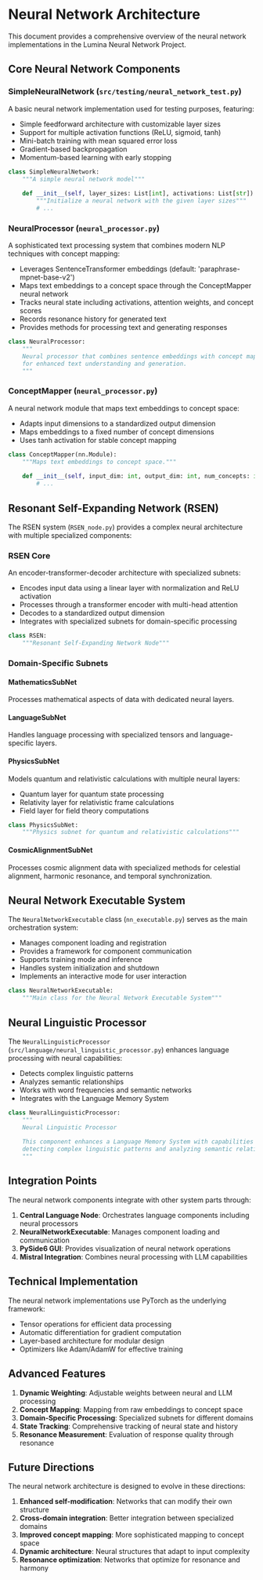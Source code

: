 # Neural Network Architecture

This document provides a comprehensive overview of the neural network implementations in the Lumina Neural Network Project.

## Core Neural Network Components

### SimpleNeuralNetwork (`src/testing/neural_network_test.py`)

A basic neural network implementation used for testing purposes, featuring:

- Simple feedforward architecture with customizable layer sizes
- Support for multiple activation functions (ReLU, sigmoid, tanh)
- Mini-batch training with mean squared error loss
- Gradient-based backpropagation
- Momentum-based learning with early stopping

```python
class SimpleNeuralNetwork:
    """A simple neural network model"""
    
    def __init__(self, layer_sizes: List[int], activations: List[str]):
        """Initialize a neural network with the given layer sizes"""
        # ...
```

### NeuralProcessor (`neural_processor.py`)

A sophisticated text processing system that combines modern NLP techniques with concept mapping:

- Leverages SentenceTransformer embeddings (default: 'paraphrase-mpnet-base-v2')
- Maps text embeddings to a concept space through the ConceptMapper neural network
- Tracks neural state including activations, attention weights, and concept scores
- Records resonance history for generated text
- Provides methods for processing text and generating responses

```python
class NeuralProcessor:
    """
    Neural processor that combines sentence embeddings with concept mapping
    for enhanced text understanding and generation.
    """
```

### ConceptMapper (`neural_processor.py`)

A neural network module that maps text embeddings to concept space:

- Adapts input dimensions to a standardized output dimension
- Maps embeddings to a fixed number of concept dimensions
- Uses tanh activation for stable concept mapping

```python
class ConceptMapper(nn.Module):
    """Maps text embeddings to concept space."""
    
    def __init__(self, input_dim: int, output_dim: int, num_concepts: int):
        # ...
```

## Resonant Self-Expanding Network (RSEN)

The RSEN system (`RSEN_node.py`) provides a complex neural architecture with multiple specialized components:

### RSEN Core

An encoder-transformer-decoder architecture with specialized subnets:

- Encodes input data using a linear layer with normalization and ReLU activation
- Processes through a transformer encoder with multi-head attention
- Decodes to a standardized output dimension
- Integrates with specialized subnets for domain-specific processing

```python
class RSEN:
    """Resonant Self-Expanding Network Node"""
```

### Domain-Specific Subnets

#### MathematicsSubNet

Processes mathematical aspects of data with dedicated neural layers.

#### LanguageSubNet

Handles language processing with specialized tensors and language-specific layers.

#### PhysicsSubNet

Models quantum and relativistic calculations with multiple neural layers:

- Quantum layer for quantum state processing
- Relativity layer for relativistic frame calculations
- Field layer for field theory computations

```python
class PhysicsSubNet:
    """Physics subnet for quantum and relativistic calculations"""
```

#### CosmicAlignmentSubNet

Processes cosmic alignment data with specialized methods for celestial alignment, harmonic resonance, and temporal synchronization.

## Neural Network Executable System

The `NeuralNetworkExecutable` class (`nn_executable.py`) serves as the main orchestration system:

- Manages component loading and registration
- Provides a framework for component communication
- Supports training mode and inference
- Handles system initialization and shutdown
- Implements an interactive mode for user interaction

```python
class NeuralNetworkExecutable:
    """Main class for the Neural Network Executable System"""
```

## Neural Linguistic Processor

The `NeuralLinguisticProcessor` (`src/language/neural_linguistic_processor.py`) enhances language processing with neural capabilities:

- Detects complex linguistic patterns
- Analyzes semantic relationships
- Works with word frequencies and semantic networks
- Integrates with the Language Memory System

```python
class NeuralLinguisticProcessor:
    """
    Neural Linguistic Processor
    
    This component enhances a Language Memory System with capabilities for
    detecting complex linguistic patterns and analyzing semantic relationships.
    """
```

## Integration Points

The neural network components integrate with other system parts through:

1. **Central Language Node**: Orchestrates language components including neural processors
2. **NeuralNetworkExecutable**: Manages component loading and communication
3. **PySide6 GUI**: Provides visualization of neural network operations
4. **Mistral Integration**: Combines neural processing with LLM capabilities

## Technical Implementation

The neural network implementations use PyTorch as the underlying framework:

- Tensor operations for efficient data processing
- Automatic differentiation for gradient computation
- Layer-based architecture for modular design
- Optimizers like Adam/AdamW for effective training

## Advanced Features

1. **Dynamic Weighting**: Adjustable weights between neural and LLM processing
2. **Concept Mapping**: Mapping from raw embeddings to concept space
3. **Domain-Specific Processing**: Specialized subnets for different domains
4. **State Tracking**: Comprehensive tracking of neural state and history
5. **Resonance Measurement**: Evaluation of response quality through resonance

## Future Directions

The neural network architecture is designed to evolve in these directions:

1. **Enhanced self-modification**: Networks that can modify their own structure
2. **Cross-domain integration**: Better integration between specialized domains
3. **Improved concept mapping**: More sophisticated mapping to concept space
4. **Dynamic architecture**: Neural structures that adapt to input complexity
5. **Resonance optimization**: Networks that optimize for resonance and harmony 